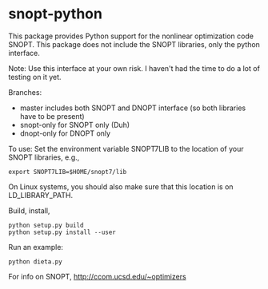 snopt-python
================

This package provides Python support for the nonlinear optimization code SNOPT.  This package does not include the SNOPT libraries, only the python interface.

Note: Use this interface at your own risk.  I haven't had the time to do a lot of testing on it yet.

Branches:
- master       includes both SNOPT and DNOPT interface (so both libraries have to be present)
- snopt-only   for SNOPT only (Duh)
- dnopt-only   for DNOPT only 


To use:
Set the environment variable SNOPT7LIB to the location of your SNOPT libraries, e.g.,
```
export SNOPT7LIB=$HOME/snopt7/lib
```
On Linux systems, you should also make sure that this location is on LD_LIBRARY_PATH.

Build, install,
```
python setup.py build
python setup.py install --user
```

Run an example:
```
python dieta.py
```

For info on SNOPT, http://ccom.ucsd.edu/~optimizers
